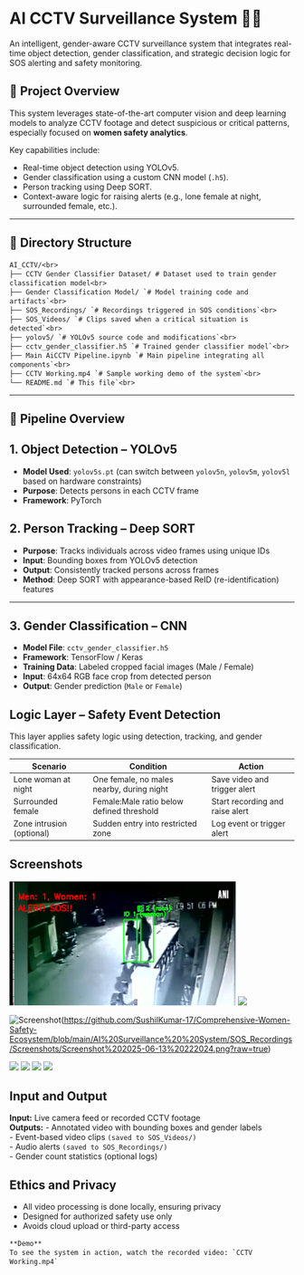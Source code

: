 # AI CCTV Surveillance System 🚨🎥

An intelligent, gender-aware CCTV surveillance system that integrates real-time object detection, gender classification, and strategic decision logic for SOS alerting and safety monitoring.

## 📌 Project Overview

This system leverages state-of-the-art computer vision and deep learning models to analyze CCTV footage and detect suspicious or critical patterns, especially focused on **women safety analytics**.

Key capabilities include:
- Real-time object detection using YOLOv5.
- Gender classification using a custom CNN model (`.h5`).
- Person tracking using Deep SORT.
- Context-aware logic for raising alerts (e.g., lone female at night, surrounded female, etc.).

---

## 📂 Directory Structure

```
AI_CCTV/<br>
├── CCTV Gender Classifier Dataset/ # Dataset used to train gender classification model<br>
├── Gender Classification Model/ `# Model training code and artifacts`<br>
├── SOS_Recordings/ `# Recordings triggered in SOS conditions`<br>
├── SOS_Videos/ `# Clips saved when a critical situation is detected`<br>
├── yolov5/ `# YOLOv5 source code and modifications`<br>
├── cctv_gender_classifier.h5 `# Trained gender classifier model`<br>
├── Main AiCCTV Pipeline.ipynb `# Main pipeline integrating all components`<br>
├── CCTV Working.mp4 `# Sample working demo of the system`<br>
└── README.md `# This file`<br>
```
---

## 🔁 Pipeline Overview

## 1. Object Detection – YOLOv5
- **Model Used**: `yolov5s.pt` (can switch between `yolov5n`, `yolov5m`, `yolov5l` based on hardware constraints)
- **Purpose**: Detects persons in each CCTV frame
- **Framework**: PyTorch

## 2. Person Tracking – Deep SORT

- **Purpose**: Tracks individuals across video frames using unique IDs
- **Input**: Bounding boxes from YOLOv5 detection
- **Output**: Consistently tracked persons across frames
- **Method**: Deep SORT with appearance-based ReID (re-identification) features

---

## 3. Gender Classification – CNN

- **Model File**: `cctv_gender_classifier.h5`
- **Framework**: TensorFlow / Keras
- **Training Data**: Labeled cropped facial images (Male / Female)
- **Input**: 64x64 RGB face crop from detected person
- **Output**: Gender prediction (`Male` or `Female`)

## Logic Layer – Safety Event Detection

This layer applies safety logic using detection, tracking, and gender classification.

| **Scenario**             | **Condition**                                | **Action**                          |
|--------------------------|----------------------------------------------|-------------------------------------|
| Lone woman at night      | One female, no males nearby, during night    | Save video and trigger alert        |
| Surrounded female        | Female:Male ratio below defined threshold    | Start recording and raise alert     |
| Zone intrusion (optional)| Sudden entry into restricted zone            | Log event or trigger alert          |

## Screenshots
<img src="SOS_Recordings/Screenshots/Screenshot%202025-06-13%20221334.png" width="400" />
<img src="[https://github.com/user-attachments/assets/a9f06c1b-4efb-48d4-85f2-fc4c6c8d6144](https://github.com/SushilKumar-17/Comprehensive-Women-Safety-Ecosystem/blob/main/AI%20Surveillance%20%20System/SOS_Recordings/Screenshots/Screenshot%202025-06-13%20221334.png?raw=true)" width="150" />

![Screenshot](https://github.com/your-username/repo-name/blob/main/SOS_Recordings/Screenshots/Screenshot%202025-06-13%20221334.png?raw=true)(https://github.com/SushilKumar-17/Comprehensive-Women-Safety-Ecosystem/blob/main/AI%20Surveillance%20%20System/SOS_Recordings/Screenshots/Screenshot%202025-06-13%20222024.png?raw=true)

<img src="https://github.com/user-attachments/assets/a9b3af37-0191-4bd1-b8c4-8edddab9bc4f" width="150" />
<img src="https://github.com/user-attachments/assets/fa671a47-c8ce-4fdb-8cff-67edb0898ee5" width="150"/>
<img src="https://github.com/user-attachments/assets/185a0a71-356d-4e5b-99ff-2df0172753b5" width="150" />
<img src="https://github.com/user-attachments/assets/c0d1aaea-ac4b-4811-a96b-60bef33d694b" width="150" />



## Input and Output
**Input:** Live camera feed or recorded CCTV footage<br>
**Outputs:**
    - Annotated video with bounding boxes and gender labels<br>
    - Event-based video clips `(saved to SOS_Videos/)`<br>
    - Audio alerts `(saved to SOS_Recordings/)`<br>
    - Gender count statistics (optional logs)<br>



## Ethics and Privacy
- All video processing is done locally, ensuring privacy
- Designed for authorized safety use only
- Avoids cloud upload or third-party access

```
**Demo**
To see the system in action, watch the recorded video: `CCTV Working.mp4`
```
